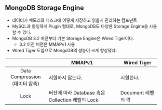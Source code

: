 ## MongoDB Storage Engine

- 데이터가 메모리와 디스크에 어떻게 저장하고 읽을지 관리하는 컴포넌트
- MySQL과 동일하게 Plugin 형태로, MongoDB도 다양한 Storage Engine을 사용할 수 있다.
- MongoDB 3.2 버전부터 기본 Storage Engine은 Wired Tiger이다.
    - 3.2 이전 버전은 MMAPv1 사용
- Wired Tiger 도입으로 MongoDB의 성능이 크게 향상됐다.

|                               | MMAPv1                                 | Wired Tiger    |
|:-----------------------------:|----------------------------------------|----------------|
| Data Compression<br/>(데이터 압축) | 지원하지 않는다.                              | 지원한다.          |
|             Lock              | 버전에 따라 Database 혹은 Collection 레벨의 Lock | Document 레벨의 락 |
